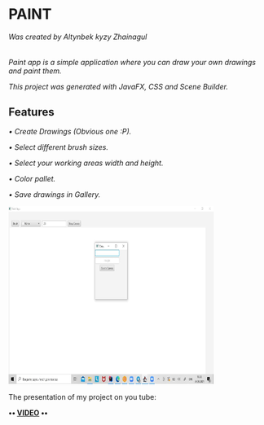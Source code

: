 # PAINT
<i>Was created by Altynbek kyzy Zhainagul</i>
<h6></h6>
<p><i>Paint app is a simple application where you can draw your own drawings and paint them.</i></p>
<p><i>This project was generated with JavaFX, CSS and Scene Builder.</i></p>
<h2><b>Features</b></h2>
<p><i> • Create Drawings (Obvious one :P).</i></p>
<p><i> • Select different brush sizes. </i></p>
<p><i> • Select your working areas width and height. </i></p>
<p><i> • Color pallet.</i></p>
<p><i> • Save drawings in Gallery.</i></p>
<img src="Screenshots/4.jpg" width="80%" height="350">
<p>The presentation of my project on you tube: </p>
<b> •• <a href="https://youtu.be/FasWHdO3rSQ">VIDEO</a> ••</b>
